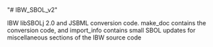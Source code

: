"# IBW_SBOL_v2" 

IBW libSBOLj 2.0 and JSBML conversion code.
make_doc contains the conversion code, and import_info contains small SBOL updates for miscellaneous sections of the IBW source code
